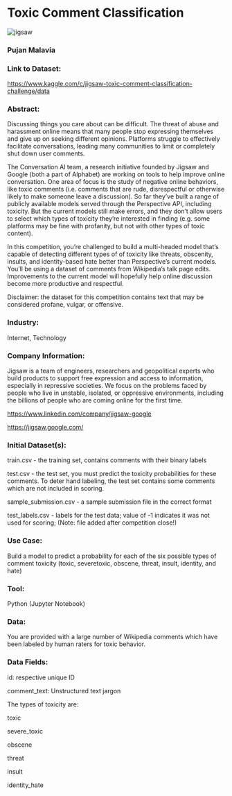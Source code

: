 # Toxic Comment Classification
![jigsaw](https://user-images.githubusercontent.com/19572673/85205534-e22dd500-b2e9-11ea-866f-a23a9174ed8a.jpg)

### Pujan Malavia

### Link to Dataset: 

https://www.kaggle.com/c/jigsaw-toxic-comment-classification-challenge/data

### Abstract:

Discussing things you care about can be difficult. The threat of abuse and harassment online means that many people stop expressing themselves and give up on seeking different opinions. Platforms struggle to effectively facilitate conversations, leading many communities to limit or completely shut down user comments.

The Conversation AI team, a research initiative founded by Jigsaw and Google (both a part of Alphabet) are working on tools to help improve online conversation. One area of focus is the study of negative online behaviors, like toxic comments (i.e. comments that are rude, disrespectful or otherwise likely to make someone leave a discussion). So far they’ve built a range of publicly available models served through the Perspective API, including toxicity. But the current models still make errors, and they don’t allow users to select which types of toxicity they’re interested in finding (e.g. some platforms may be fine with profanity, but not with other types of toxic content).

In this competition, you’re challenged to build a multi-headed model that’s capable of detecting different types of of toxicity like threats, obscenity, insults, and identity-based hate better than Perspective’s current models. You’ll be using a dataset of comments from Wikipedia’s talk page edits. Improvements to the current model will hopefully help online discussion become more productive and respectful.

Disclaimer: the dataset for this competition contains text that may be considered profane, vulgar, or offensive.

### Industry:

Internet, Technology

### Company Information:
Jigsaw is a team of engineers, researchers and geopolitical experts who build products to support free expression and access to information, especially in repressive societies. We focus on the problems faced by people who live in unstable, isolated, or oppressive environments, including the billions of people who are coming online for the first time.

https://www.linkedin.com/company/jigsaw-google

https://jigsaw.google.com/

### Initial Dataset(s):
train.csv - the training set, contains comments with their binary labels

test.csv - the test set, you must predict the toxicity probabilities for these comments. To deter hand labeling, the test set contains some comments which are not included in scoring.

sample_submission.csv - a sample submission file in the correct format

test_labels.csv - labels for the test data; value of -1 indicates it was not used for scoring; (Note: file added after competition close!)

### Use Case:
Build a model to predict a probability for each of the six possible types of comment toxicity (toxic, severetoxic, obscene, threat, insult, identity, and hate)

### Tool:
Python (Jupyter Notebook)

### Data:
You are provided with a large number of Wikipedia comments which have been labeled by human raters for toxic behavior.

### Data Fields:
id: respective unique ID

comment_text: Unstructured text jargon

The types of toxicity are:

toxic

severe_toxic

obscene

threat

insult

identity_hate
